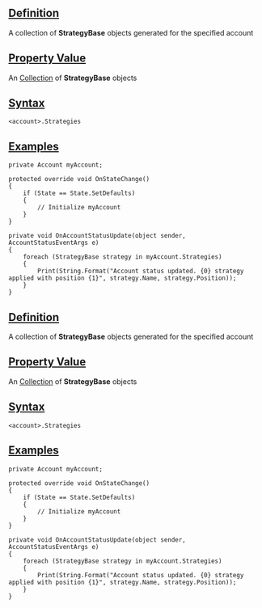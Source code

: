 ## [Definition](https://developer.ninjatrader.com/docs/desktop/strategies\#definition)

A collection of **StrategyBase** objects generated for the specified account

## [Property Value](https://developer.ninjatrader.com/docs/desktop/strategies\#property-value)

An [Collection](https://msdn.microsoft.com/en-us/library/ms132397(v=vs.110).aspx) of **StrategyBase** objects

## [Syntax](https://developer.ninjatrader.com/docs/desktop/strategies\#syntax)

`<account>.Strategies`

## [Examples](https://developer.ninjatrader.com/docs/desktop/strategies\#examples)

```jsx-150469391 csharp
private Account myAccount;

protected override void OnStateChange()
{
    if (State == State.SetDefaults)
    {
        // Initialize myAccount
    }
}

private void OnAccountStatusUpdate(object sender, AccountStatusEventArgs e)
{
    foreach (StrategyBase strategy in myAccount.Strategies)
    {
        Print(String.Format("Account status updated. {0} strategy applied with position {1}", strategy.Name, strategy.Position));
    }
}

```

## [Definition](https://developer.ninjatrader.com/docs/desktop/strategies\#definition)

A collection of **StrategyBase** objects generated for the specified account

## [Property Value](https://developer.ninjatrader.com/docs/desktop/strategies\#property-value)

An [Collection](https://msdn.microsoft.com/en-us/library/ms132397(v=vs.110).aspx) of **StrategyBase** objects

## [Syntax](https://developer.ninjatrader.com/docs/desktop/strategies\#syntax)

`<account>.Strategies`

## [Examples](https://developer.ninjatrader.com/docs/desktop/strategies\#examples)

```jsx-150469391 csharp
private Account myAccount;

protected override void OnStateChange()
{
    if (State == State.SetDefaults)
    {
        // Initialize myAccount
    }
}

private void OnAccountStatusUpdate(object sender, AccountStatusEventArgs e)
{
    foreach (StrategyBase strategy in myAccount.Strategies)
    {
        Print(String.Format("Account status updated. {0} strategy applied with position {1}", strategy.Name, strategy.Position));
    }
}

```